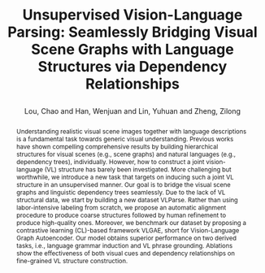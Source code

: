 ---
layout: pub
type: inproceedings
key: vlgae
title: >
    Unsupervised Vision-Language Parsing: Seamlessly Bridging Visual Scene Graphs with Language Structures via Dependency Relationships
author: Lou, Chao and Han, Wenjuan and Lin, Yuhuan and Zheng, Zilong
equalauthor: Lou, Chao and Zheng, Zilong
arxiv: 2203.14260
abbr: CVPR'22
booktitle: Proceedings of the IEEE conference on computer vision and pattern recognition (CVPR)
year: 2022
sticky: false
abstract: >
    Understanding realistic visual scene images together with language descriptions is a fundamental task towards generic visual understanding. Previous works have shown compelling comprehensive results by building hierarchical structures for visual scenes (e.g., scene graphs) and natural languages (e.g., dependency trees), individually. However, how to construct a joint vision-language (VL) structure has barely been investigated. More challenging but worthwhile, we introduce a new task that targets on inducing such a joint VL structure in an unsupervised manner. Our goal is to bridge the visual scene graphs and linguistic dependency trees seamlessly. Due to the lack of VL structural data, we start by building a new dataset VLParse. Rather than using labor-intensive labeling from scratch, we propose an automatic alignment procedure to produce coarse structures followed by human refinement to produce high-quality ones. Moreover, we benchmark our dataset by proposing a contrastive learning (CL)-based framework VLGAE, short for Vision-Language Graph Autoencoder. Our model obtains superior performance on two derived tasks, i.e., language grammar induction and VL phrase grounding. Ablations show the effectiveness of both visual cues and dependency relationships on fine-grained VL structure construction.
bibtex: >
    @inproceedings{lou2022unsupervised,
        title={Unsupervised Vision-Language Parsing: Seamlessly Bridging Visual Scene Graphs with Language Structures via Dependency Relationships},
        author={Lou, Chao and Han, Wenjuan and Lin, Yuhuan and Zheng, Zilong},
        journal={Proceedings of the IEEE conference on computer vision and pattern recognition (CVPR)},
        year={2022}
    } 
---